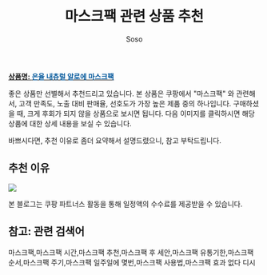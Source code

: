 ﻿---
layout: post
title:  "마스크팩 관련 상품 추천"
author: Soso
categories: [ 디지털/가전]
tags: [마스크팩,마스크팩 시간,마스크팩 추천,마스크팩 후 세안,마스크팩 유통기한,마스크팩 순서,마스크팩 주기,마스크팩 일주일에 몇번,마스크팩 사용법,마스크팩 효과 없다 디시]
image: https://ads-partners.coupang.com/image1/0RuS1Xdhp8_HXDht0a0GtgM6yDqlKgidur8MQW21vrTAKKOEEmbfZCqWtSMEZ2YH6i2JUF7ENaQsQ_rhNTNFbCyKUwBlSAGqRUKfFtbNiheFPx4hJp403rC5_5vqj1OqfbAcOBEFBYJYoMnDGaX7ckipBHnDaz05kT4HaexpHzHkM5CXn0dRBMjCZw70Jy3l4qlknmqT9q3ISAhsniPqiUx7jmpM8u8VPmm1V3SBYU6pII6Up8qkAYLCk0CmHxH2LyIOOttBJ-ONP23W2b9mLK6V5FM= 
description: "쿠팡에서 마스크팩 관련 상품으로 가장 고객 선호도가 높은 제품 중 하나입니다."
---

<a href="https://link.coupang.com/re/AFFSDP?lptag=AF5673682&pageKey=2527906&itemId=531575456&vendorItemId=3075080345&traceid=V0-153-83b24d22f427bed8&requestid=20240206144301310014451377&token=31850C%7CMIXED"><b>상품명: <font color='#01579B'>은율 내츄럴 알로에 마스크팩</font></b></a>

좋은 상품만 선별해서 추천드리고 있습니다.
본 상품은 쿠팡에서 "마스크팩" 와 관련해서, 고객 만족도, 노출 대비 판매율, 선호도가 가장 높은 제품 중의 하나입니다.
구매하셨을 때, 크게 후회가 되지 않을 상품으로 보시면 됩니다. 
다음 이미지를 클릭하시면 해당 상품에 대한 상세 내용을 보실 수 있습니다.

바쁘시다면, 추천 이유로 좀더 요약해서 설명드렸으니, 참고 부탁드립니다.

## 추천 이유 

<a href="https://link.coupang.com/re/AFFSDP?lptag=AF5673682&pageKey=2527906&itemId=531575456&vendorItemId=3075080345&traceid=V0-153-83b24d22f427bed8&requestid=20240206144301310014451377&token=31850C%7CMIXED"><img src="https://thumbnail9.coupangcdn.com/thumbnails/remote/q89/image/retail/images/7722210211951460-b4c30495-d2a1-4fb8-9df2-f266e28d6208.jpg"></a> 

본 블로그는 쿠팡 파트너스 활동을 통해 일정액의 수수료를 제공받을 수 있습니다.

## 참고: 관련 검색어    
마스크팩,마스크팩 시간,마스크팩 추천,마스크팩 후 세안,마스크팩 유통기한,마스크팩 순서,마스크팩 주기,마스크팩 일주일에 몇번,마스크팩 사용법,마스크팩 효과 없다 디시